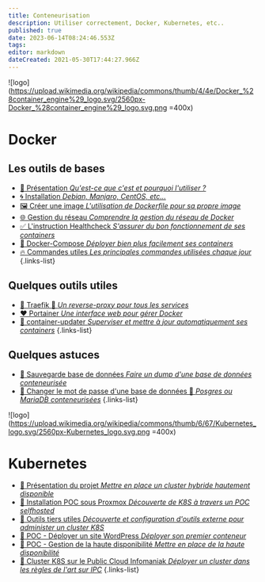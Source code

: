 ```yaml
---
title: Conteneurisation
description: Utiliser correctement, Docker, Kubernetes, etc..
published: true
date: 2023-06-14T08:24:46.553Z
tags: 
editor: markdown
dateCreated: 2021-05-30T17:44:27.966Z
---
```


![logo](https://upload.wikimedia.org/wikipedia/commons/thumb/4/4e/Docker_%28container_engine%29_logo.svg/2560px-Docker_%28container_engine%29_logo.svg.png =400x) 
# Docker
 ## Les outils de bases
- [🐳 Présentation *Qu'est-ce que c'est et pourquoi l'utiliser ?*](/Conteneurisation/Docker/Présentation)
- [🌀 Installation *Debian, Manjaro, CentOS, etc...*](/Conteneurisation/Docker/Installation)
- [🖼️ Créer une image *L'utilisation de Dockerfile pour sa propre image*](/Conteneurisation/Docker/Image)
- [🌐 Gestion du réseau *Comprendre la gestion du réseau de Docker*](/Conteneurisation/Docker/Réseau)
- [✅ L'instruction Healthcheck *S'assurer du bon fonctionnement de ses containers*](/Conteneurisation/Docker/Heathcheck)
- [💠 Docker-Compose *Déployer bien plus facilement ses containers*](/Conteneurisation/Docker/Docker-Compose)
- [🔥 Commandes utiles *Les principales commandes utilisées chaque jour*](/Conteneurisation/Docker/Commandes)
{.links-list}
## Quelques outils utiles
- [💙 Traefik 🚧 *Un reverse-proxy pour tous les services*](/Conteneurisation/Docker/Traefik)
- [❤️ Portainer *Une interface web pour gérer Docker*](/Conteneurisation/Docker/Portainer)
- [🔄 container-updater *Superviser et mettre à jour automatiquement ses containers*](https://github.com/PAPAMICA/container-updater)
{.links-list}
## Quelques astuces
- [💾 Sauvegarde base de données *Faire un dump d'une base de données conteneurisée*](/Conteneurisation/Docker/Backup-database)
- [🔑 Changer le mot de passe d'une base de données 🚧 *Posgres ou MariaDB conteneurisées*](/Conteneurisation/Docker/Portainer)
{.links-list}


![logo](https://upload.wikimedia.org/wikipedia/commons/thumb/6/67/Kubernetes_logo.svg/2560px-Kubernetes_logo.svg.png =400x)
# Kubernetes
- [🐳 Présentation du projet *Mettre en place un cluster hybride hautement disponible*](/Conteneurisation/k8s/Projet)
- [🐳 Installation POC sous Proxmox *Découverte de K8S à travers un POC selfhosted*](/Conteneurisation/k8s/POC-installation)
- [🐳 Outils tiers utiles *Découverte et configuration d'outils externe pour administer un cluster K8S*](/Conteneurisation/k8s/POC)
- [🐳 POC - Déployer un site WordPress *Déployer son premier conteneur*](/Conteneurisation/k8s/POC-WordPress)
- [🐳 POC - Gestion de la haute disponibilité *Mettre en place de la haute disponibilité*](/Conteneurisation/k8s/POC-HA)
- [🐳 Cluster K8S sur le Public Cloud Infomaniak *Déployer un cluster dans les règles de l'art sur IPC*](/Conteneurisation/k8s/IPC-installation)
{.links-list}